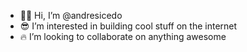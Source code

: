 - ✋🏾 Hi, I’m @andresicedo
- 😎 I’m interested in building cool stuff on the internet
- 🔥 I’m looking to collaborate on anything awesome

<!---
andresicedo/andresicedo is a ✨ special ✨ repository because its `README.md` (this file) appears on your GitHub profile.
You can click the Preview link to take a look at your changes.
--->
